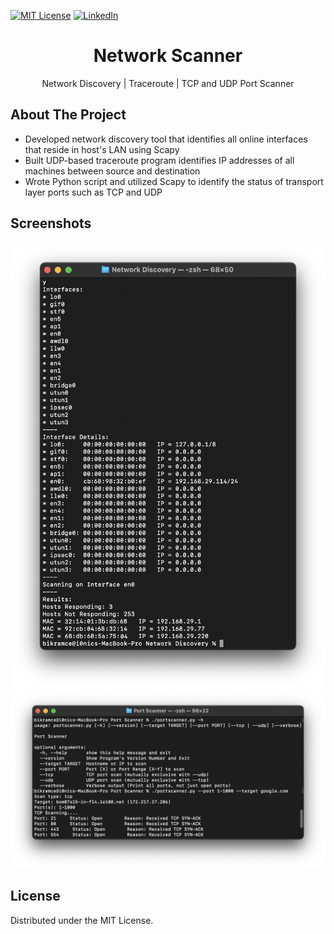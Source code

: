 [![MIT License][license-shield]][license-url]
[![LinkedIn][linkedin-shield]][linkedin-url]
<br>
<h1 align='center'> Network Scanner</h1>
<p align='center'>Network Discovery | Traceroute | TCP and UDP Port Scanner</p>
<h2 id='about'>About The Project</h2>

* Developed network discovery tool that identifies all online interfaces that reside in host's LAN using Scapy
* Built UDP-based traceroute program identifies IP addresses of all machines between source and destination
* Wrote Python script and utilized Scapy to identify the status of transport layer ports such as TCP and UDP

<h2 id='sc'>Screenshots</h2>
<img src='Screenshots/network_discovery.png'>
<img src='Screenshots/portscanner.png'>

<h2 id='license'>License</h2>
<p>Distributed under the MIT License.</p>

[license-shield]: https://img.shields.io/github/license/othneildrew/Best-README-Template.svg?style=for-the-badge
[license-url]: https://github.com/i0nics/network-scanner-python/blob/main/LICENSE
[linkedin-shield]: https://img.shields.io/badge/-LinkedIn-black.svg?style=for-the-badge&logo=linkedin&colorB=555
[linkedin-url]: https://linkedin.com/in/bikramce
